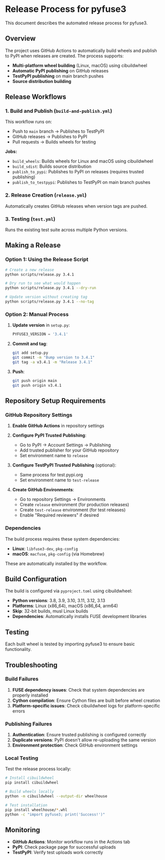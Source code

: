 # Release Process for pyfuse3

This document describes the automated release process for pyfuse3.

## Overview

The project uses GitHub Actions to automatically build wheels and publish to PyPI when releases are created. The process supports:

- **Multi-platform wheel building** (Linux, macOS) using cibuildwheel
- **Automatic PyPI publishing** on GitHub releases
- **TestPyPI publishing** on main branch pushes
- **Source distribution building**

## Release Workflows

### 1. Build and Publish (`build-and-publish.yml`)

This workflow runs on:
- Push to `main` branch → Publishes to TestPyPI
- GitHub releases → Publishes to PyPI
- Pull requests → Builds wheels for testing

**Jobs:**
- `build_wheels`: Builds wheels for Linux and macOS using cibuildwheel
- `build_sdist`: Builds source distribution
- `publish_to_pypi`: Publishes to PyPI on releases (requires trusted publishing)
- `publish_to_testpypi`: Publishes to TestPyPI on main branch pushes

### 2. Release Creation (`release.yml`)

Automatically creates GitHub releases when version tags are pushed.

### 3. Testing (`test.yml`)

Runs the existing test suite across multiple Python versions.

## Making a Release

### Option 1: Using the Release Script

```bash
# Create a new release
python scripts/release.py 3.4.1

# Dry run to see what would happen
python scripts/release.py 3.4.1 --dry-run

# Update version without creating tag
python scripts/release.py 3.4.1 --no-tag
```

### Option 2: Manual Process

1. **Update version** in `setup.py`:
   ```python
   PYFUSE3_VERSION = '3.4.1'
   ```

2. **Commit and tag**:
   ```bash
   git add setup.py
   git commit -m "Bump version to 3.4.1"
   git tag -a v3.4.1 -m "Release 3.4.1"
   ```

3. **Push**:
   ```bash
   git push origin main
   git push origin v3.4.1
   ```

## Repository Setup Requirements

### GitHub Repository Settings

1. **Enable GitHub Actions** in repository settings

2. **Configure PyPI Trusted Publishing**:
   - Go to PyPI → Account Settings → Publishing
   - Add trusted publisher for your GitHub repository
   - Set environment name to `release`

3. **Configure TestPyPI Trusted Publishing** (optional):
   - Same process for test.pypi.org
   - Set environment name to `test-release`

4. **Create GitHub Environments**:
   - Go to repository Settings → Environments
   - Create `release` environment (for production releases)
   - Create `test-release` environment (for test releases)
   - Enable "Required reviewers" if desired

### Dependencies

The build process requires these system dependencies:
- **Linux**: `libfuse3-dev`, `pkg-config`
- **macOS**: `macfuse`, `pkg-config` (via Homebrew)

These are automatically installed by the workflow.

## Build Configuration

The build is configured via `pyproject.toml` using cibuildwheel:

- **Python versions**: 3.8, 3.9, 3.10, 3.11, 3.12, 3.13
- **Platforms**: Linux (x86_64), macOS (x86_64, arm64)
- **Skip**: 32-bit builds, musl Linux builds
- **Dependencies**: Automatically installs FUSE development libraries

## Testing

Each built wheel is tested by importing pyfuse3 to ensure basic functionality.

## Troubleshooting

### Build Failures

1. **FUSE dependency issues**: Check that system dependencies are properly installed
2. **Cython compilation**: Ensure Cython files are built before wheel creation
3. **Platform-specific issues**: Check cibuildwheel logs for platform-specific errors

### Publishing Failures

1. **Authentication**: Ensure trusted publishing is configured correctly
2. **Duplicate versions**: PyPI doesn't allow re-uploading the same version
3. **Environment protection**: Check GitHub environment settings

### Local Testing

Test the release process locally:

```bash
# Install cibuildwheel
pip install cibuildwheel

# Build wheels locally
python -m cibuildwheel --output-dir wheelhouse

# Test installation
pip install wheelhouse/*.whl
python -c "import pyfuse3; print('Success!')"
```

## Monitoring

- **GitHub Actions**: Monitor workflow runs in the Actions tab
- **PyPI**: Check package page for successful uploads
- **TestPyPI**: Verify test uploads work correctly
